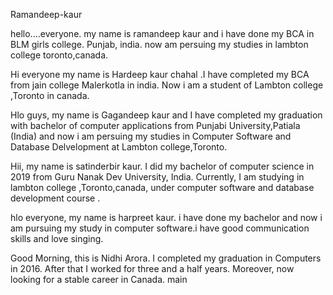  Ramandeep-kaur

hello....everyone. my name is ramandeep kaur and i have done my BCA in BLM girls college. Punjab, india. now am persuing my studies in lambton college toronto,canada.


Hi everyone my name is Hardeep kaur chahal .I have completed my BCA from jain college Malerkotla in india. Now i am a student of Lambton college ,Toronto in canada.

Hlo guys, my name is Gagandeep kaur and I have completed my graduation with bachelor of computer applications from Punjabi University,Patiala (India) and now i am persuing my studies in Computer Software and Database Delvelopment at Lambton college,Toronto.

Hii, my name is satinderbir kaur. I did my bachelor of computer science in 2019 from Guru Nanak Dev University, India. Currently, I am studying in lambton college ,Toronto,canada, under computer software and database development course . 

hlo everyone, my name is harpreet kaur. i have done my bachelor and now i am pursuing my study in computer software.i have good communication skills and love singing.  

Good Morning, this is Nidhi Arora. I completed my graduation in Computers in 2016. After that I worked for three and a half years. Moreover, now looking for a stable career in Canada.
 main
